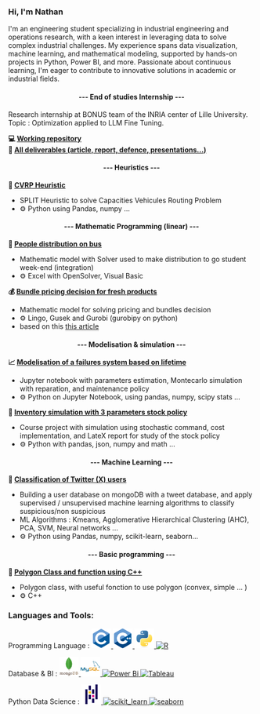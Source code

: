 ### Hi, I'm Nathan 

I'm an engineering student specializing in industrial engineering and operations research, with a keen interest in leveraging data to solve complex industrial challenges. My experience spans data visualization, machine learning, and mathematical modeling, supported by hands-on projects in Python, Power BI, and more. Passionate about continuous learning, I'm eager to contribute to innovative solutions in academic or industrial fields.

<h4 align="center">--- End of studies Internship --- </h4>
Research internship at BONUS team of the INRIA center of Lille University. Topic : Optimization applied to LLM Fine Tuning. 

<strong> 💻 [Working repository](https://github.com/Kiwy3/Scalable_HPO_LLM) </strong> <br>
<strong> 📰 [All deliverables (article, report, defence, presentations...)](https://github.com/Kiwy3/ST30-deliverables) </strong> <br>

<!--
<details><summary> Machine Learning </summary>
 
 <strong> 🚚 [CVRP Heuristic](https://github.com/Kiwy3/CVRP) </strong> <br>
 * SPLIT Heuristic to solve Capacities Vehicules Routing Problem
 * ⚙ Python using Pandas, numpy ...
 
</details>
-->

<h4 align="center">--- Heuristics --- </h4>

 
 <strong> 🚚 [CVRP Heuristic](https://github.com/Kiwy3/CVRP) </strong> <br>
 * SPLIT Heuristic to solve Capacities Vehicules Routing Problem
 * ⚙ Python using Pandas, numpy ...
 
</details>

<h4 align="center">--- Mathematic Programming (linear) ---</h4>
 
 <strong> 🚌 [People distribution on bus](https://github.com/Kiwy3/Bus_wei) </strong> <br>
 * Mathematic model with Solver used to make distribution to go student week-end (integration)
 * ⚙ Excel with OpenSolver, Visual Basic

<strong> 💰 [Bundle pricing decision for fresh products](https://github.com/Kiwy3/Pricing_GP30) </strong> <br>
 * Mathematic model for solving pricing and bundles decision
 * ⚙ Lingo, Gusek and Gurobi (gurobipy on python)
 * based on this [this article](https://onlinelibrary.wiley.com/doi/10.1155/2018/1595807)
 
</details>

<h4 align="center">--- Modelisation & simulation ---</h4>
 
 <strong> 📈 [Modelisation of a failures system based on lifetime](https://github.com/Kiwy3/Simu_maintenance) </strong> <br>
 * Jupyter notebook with parameters estimation, Montecarlo simulation with reparation, and maintenance policy
 * ⚙ Python on Jupyter Notebook, using pandas, numpy, scipy stats ...

 <strong> 🏬 [Inventory simulation with 3 parameters stock policy](https://github.com/Kiwy3/Stock_Simulation) </strong> <br>
 * Course project with simulation using stochastic command, cost implementation, and LateX report for study of the stock policy
 * ⚙ Python with pandas, json, numpy and math ...
 
</details>

<h4 align="center">--- Machine Learning ---</h4>

 
 <strong> 📱 [Classification of Twitter (X) users](https://github.com/Kiwy3/IF29_project) </strong> <br>
 * Building a user database on mongoDB with a tweet database, and apply supervised / unsupervised machine learning algorithms to classify suspicious/non suspicious
 * ML Algorithms : Kmeans, Agglomerative Hierarchical Clustering (AHC), PCA, SVM, Neural networks ...
 * ⚙ Python using Pandas, numpy, scikit-learn, seaborn...
 
</details>

<h4 align="center">--- Basic programming ---</h4>
 
 <strong> 📐 [Polygon Class and function using C++](https://github.com/Kiwy3/cpp_polygon) </strong> <br>
 * Polygon class, with useful fonction to use polygon (convex, simple ... ) 
 * ⚙ C++
 
</details>

<!--
* Trouver un sujet en R
* Trouver un sujet de prévision de vente
-->


<h3 align="left">Languages and Tools:</h3>
<p align="left"> Programming Language : 
 <a href="https://www.cprogramming.com/" target="_blank" rel="noreferrer"> <img src="https://raw.githubusercontent.com/devicons/devicon/master/icons/c/c-original.svg" alt="c" width="40" height="40"/> </a> 
 <a href="https://www.w3schools.com/cpp/" target="_blank" rel="noreferrer"> <img src="https://raw.githubusercontent.com/devicons/devicon/master/icons/cplusplus/cplusplus-original.svg" alt="cplusplus" width="40" height="40"/> </a> 
<a href="https://www.python.org" target="_blank" rel="noreferrer"> <img src="https://raw.githubusercontent.com/devicons/devicon/master/icons/python/python-original.svg" alt="python" width="40" height="40"/> </a>
 <a href="https://www.r-project.org/" target="_blank" rel="noreferrer"> <img src="https://www.r-project.org/Rlogo.png" alt="R" width="40" height="40"/> </a>
 </p>
 
 <p align="left"> Database & BI : 
 <a href="https://www.mongodb.com/" target="_blank" rel="noreferrer"> <img src="https://raw.githubusercontent.com/devicons/devicon/master/icons/mongodb/mongodb-original-wordmark.svg" alt="mongodb" width="40" height="40"/> </a> 
 <a href="https://www.mysql.com/" target="_blank" rel="noreferrer"> <img src="https://raw.githubusercontent.com/devicons/devicon/master/icons/mysql/mysql-original-wordmark.svg" alt="mysql" width="40" height="40"/> </a> 
 <a href="https://powerbi.microsoft.com/" target="_blank" rel="noreferrer"> <img src="https://cdn-dynmedia-1.microsoft.com/is/image/microsoftcorp/Analysts_PBI?resMode=sharp2&op_usm=1.5,0.65,15,0&wid=2000&qlt=99&fmt=png-alpha&fit=constrain" alt="Power Bi" width="40" height="40"/> </a>
 <a href=" https://www.tableau.com/" target="_blank" rel="noreferrer"> <img src="https://upload.wikimedia.org/wikipedia/commons/thumb/4/4b/Tableau_Logo.png/800px-Tableau_Logo.png" alt="Tableau" width="130" height="30"/> </a>

 
 </p>
 
  <p align="left"> Python Data Science : 
 <a href="https://pandas.pydata.org/" target="_blank" rel="noreferrer"> <img src="https://raw.githubusercontent.com/devicons/devicon/2ae2a900d2f041da66e950e4d48052658d850630/icons/pandas/pandas-original.svg" alt="pandas" width="40" height="40"/> </a> 
<a href="https://scikit-learn.org/" target="_blank" rel="noreferrer"> <img src="https://upload.wikimedia.org/wikipedia/commons/0/05/Scikit_learn_logo_small.svg" alt="scikit_learn" width="40" height="40"/> </a> 
<a href="https://seaborn.pydata.org/" target="_blank" rel="noreferrer"> <img src="https://seaborn.pydata.org/_images/logo-mark-lightbg.svg" alt="seaborn" width="40" height="40"/> </a> 
</p>

